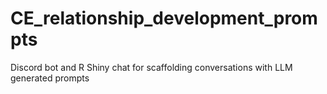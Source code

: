 # CE_relationship_development_prompts
Discord bot and R Shiny chat for scaffolding conversations with LLM generated prompts

